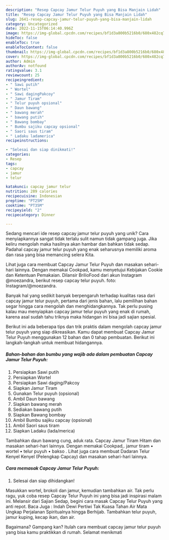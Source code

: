 ```yaml
---
description: "Resep Capcay Jamur Telur Puyuh yang Bisa Manjain Lidah"
title: "Resep Capcay Jamur Telur Puyuh yang Bisa Manjain Lidah"
slug: 2641-resep-capcay-jamur-telur-puyuh-yang-bisa-manjain-lidah
category: Uncategorized
date: 2022-11-15T06:14:40.996Z
image: https://img-global.cpcdn.com/recipes/bf1d3a800b5216b0/680x482cq70/capcay-jamur-telur-puyuh-foto-resep-utama.jpg
hideToc: false
enableToc: true
enableTocContent: false
thumbnail: https://img-global.cpcdn.com/recipes/bf1d3a800b5216b0/680x482cq70/capcay-jamur-telur-puyuh-foto-resep-utama.jpg
cover: https://img-global.cpcdn.com/recipes/bf1d3a800b5216b0/680x482cq70/capcay-jamur-telur-puyuh-foto-resep-utama.jpg
author: Admin
authorAv: notfound
ratingvalue: 3.1
reviewcount: 25
recipeingredient:
- " Sawi putih"
- " Wortel"
- " Sawi dagingPakcoy"
- " Jamur Tiram"
- " Telur puyuh opsional"
- " Daun bawang"
- " bawang merah"
- " bawang putih"
- " Bawang bombay"
- " Bumbu sajiku capcay opsional"
- " Saori saus tiram"
- " Ladaku ladamerica"
recipeinstructions:

- "Selesai dan siap dinikmati!"
categories:
- Resep
tags:
- capcay
- jamur
- telur

katakunci: capcay jamur telur 
nutrition: 289 calories
recipecuisine: Indonesian
preptime: "PT25M"
cooktime: "PT35M"
recipeyield: "2"
recipecategory: Dinner

---
```





Sedang mencari ide resep capcay jamur telur puyuh yang unik? Cara menyiapkannya sangat tidak terlalu sulit namun tidak gampang juga. Jika keliru mengolah maka hasilnya akan hambar dan bahkan tidak sedap. Padahal capcay jamur telur puyuh yang enak seharusnya memiliki aroma dan rasa yang bisa memancing selera Kita.





Lihat juga cara membuat Capcay Jamur Telur Puyuh dan masakan sehari-hari lainnya. Dengan memakai Cookpad, kamu menyetujui Kebijakan Cookie dan Ketentuan Pemakaian. Dilansir BrilioFood dari akun Instagram @moezandra, berikut resep capcay telur puyuh. foto: Instagram/@moezandra.

Banyak hal yang sedikit banyak berpengaruh terhadap kualitas rasa dari capcay jamur telur puyuh, pertama dari jenis bahan, lalu pemilihan bahan segar hingga cara mengolah dan menghidangkannya. Tak perlu pusing kalau mau menyiapkan capcay jamur telur puyuh yang enak di rumah, karena asal sudah tahu triknya maka hidangan ini bisa jadi sajian spesial.






Berikut ini ada beberapa tips dan trik praktis dalam mengolah capcay jamur telur puyuh yang siap dikreasikan. Kamu dapat membuat Capcay Jamur Telur Puyuh menggunakan 12 bahan dan 0 tahap pembuatan. Berikut ini langkah-langkah untuk membuat hidangannya.

<!--inarticleads1-->

##### Bahan-bahan dan bumbu yang wajib ada dalam pembuatan Capcay Jamur Telur Puyuh:

1. Persiapkan  Sawi putih
1. Persiapkan  Wortel
1. Persiapkan  Sawi daging/Pakcoy
1. Siapkan  Jamur Tiram
1. Gunakan  Telur puyuh (opsional)
1. Ambil  Daun bawang
1. Siapkan  bawang merah
1. Sediakan  bawang putih
1. Siapkan  Bawang bombay
1. Ambil  Bumbu sajiku capcay (opsional)
1. Ambil  Saori saus tiram
1. Siapkan  Ladaku (lada/merica)


Tambahkan daun bawang cung, aduk rata. Capcay Jamur Tiram Hitam dan masakan sehari-hari lainnya. Dengan memakai Cookpad,. jamur tiram • wortel • telur puyuh • bakso . Lihat juga cara membuat Dadaran Telur Kenyel Kenyel (Pelengkap Capcay) dan masakan sehari-hari lainnya. 

<!--inarticleads2-->

##### Cara memasak Capcay Jamur Telur Puyuh:


1. Selesai dan siap dihidangkan!

Masukkan wortel, brokoli dan jamur, kemudian tambahkan air. Tak perlu ragu, yuk coba resep Capcay Telur Puyuh ini yang bisa jadi inspirasi malam ini. Melansir dari Sajian Sedap, begini cara masak Capcay Telur Puyuh yang anti repot. Baca Juga : Indah Dewi Pertiwi Tak Kuasa Tahan Air Mata Ungkap Perjalanan Spiritualnya hingga Berhijab. Tambahkan telur puyuh, jamur kuping, kecap ikan, dan air. 

Bagaimana? Gampang kan? Itulah cara membuat capcay jamur telur puyuh yang bisa kamu praktikkan di rumah. Selamat menikmati

